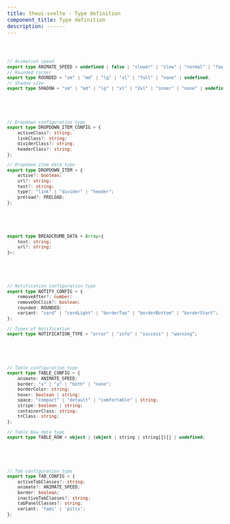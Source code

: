 ```yaml
---
title: theui-svelte - Type definition
component_title: Type definition
description: ------
---
```


<script>
  import DocContainer from "$lib/ui/doc/Container.svelte"
  import Head from "$lib/ui/doc/Head.svelte"
  import Block from "$lib/ui/doc/Block.svelte"
  import Code from "$lib/ui/doc/Code.svelte"
  import ComingSoon from "$lib/ui/ComingSoon.svelte"
</script>

<DocContainer setupLink={false}>
  <Head title="Types" text="This components library utilizing Typescript to define the types of the configurations of the components."/>
  <Block title="Common Types">
<Code title="Common type definition">

```ts
// Animation speed
export type ANIMATE_SPEED = undefined | false | "slower" | "slow" | "normal" | "fast" | "faster";
// Rounded corner
export type ROUNDED = "sm" | "md" | "lg" | "xl" | "full" | "none" | undefined;
// Shadow size
export type SHADOW = "sm" | "md" | "lg" | "xl" | "2xl" | "inner" | "none" | undefined;
```
</Code>
  </Block>
  <!-- <Block title="SEO Types">
<Code title="Common type definition"> -->

<!-- ```ts
export type SEO = {
    siteName: string; // Also available via .env
    slogan?: string;
    description: string;
    keywords?: string;
    logoPath?: string; // Also available via .env
    imgPath?: string;
    siteLang?: string; // Also available via .env
    businessSchema?: string;
    siteSchema?: string;
    pageSchema?: string;
    pageType?: string;
    video?: string;
    gtmCode?: string; // Also available via .env
    fbAppID?: string; // Also available via .env
    twitterID?: string; // Also available via .env
    twitterCreatorID?: string; // Also available via .env
    twitterCardType?: string;
};
```
</Code>
  </Block> -->
  <Block title="Dropdown">
<Code title="Type definition for 'Dropdown'">

```ts
// Dropdown configuration type
export type DROPDOWN_ITEM_CONFIG = {
    activeClass?: string;
    linkClass?: string;
    dividerClass?: string;
    headerClass?: string;
};

// Dropdown item data type
export type DROPDOWN_ITEM = {
    active?: boolean;
    url?: string;
    text?: string;
    type?: "link" | "divider" | "header";
    preload?: PRELOAD;
};
```
</Code>
  </Block>
  <Block title="Breadcrumb Data Types">
<Code title="Type definition for 'Breadcrumb'">

```ts
export type BREADCRUMB_DATA = Array<{
    text: string;
    url?: string;
}>;
```
</Code>
  </Block>
  <Block title="Notification">
<Code title="Type definition for 'Notification'">

```ts
// Notification configuration type
export type NOTIFY_CONFIG = {
    removeAfter?: number;
    removeOnClick?: boolean;
    rounded: ROUNDED;
    variant: "card" | "cardLight" | "borderTop" | "borderBottom" | "borderStart";
};

// Types of Notification
export type NOTIFICATION_TYPE = "error" | "info" | "success" | "warning";
```
</Code>
  </Block>
  <Block title="Table">
<Code title="Type definition for 'Table'">

```ts
// Table configuration type
export type TABLE_CONFIG = {
    animate: ANIMATE_SPEED;
    border: "x" | "y" | "both" | "none";
    borderColor: string;
    hover: boolean | string;
    space: "compact" | "default" | "comfortable" | string;
    stripe: boolean | string;
    containerClass: string;
    trClass: string;
};

// Table Row data type
export type TABLE_ROW = object | (object | string | string[])[] | undefined;
```
</Code>
  </Block>
  <Block title="Tab">
<Code title="Type definition for 'Tab'">

```ts
// Tab configuration type
export type TAB_CONFIG = {
    activeTabClasses?: string;
    animate?: ANIMATE_SPEED;
    border: boolean;
    inactiveTabClasses?: string;
    tabPanelClasses?: string;
    variant: 'tabs' | 'pills';
};
```
</Code>
  </Block>
  <Block title="Form Input Data type">
<Code>

```ts

```
</Code>
  </Block>
</DocContainer>